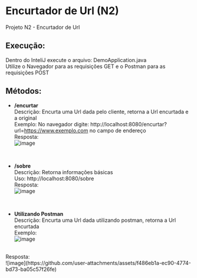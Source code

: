 # Encurtador de Url (N2)
 Projeto N2 - Encurtador de Url


## Execução:
 Dentro do InteliJ execute o arquivo: DemoApplication.java <br>
 Utilize o Navegador para as requisições GET e o Postman para as requisições POST

 ## Métodos:
- **/encurtar** <br>
Descrição: Encurta uma Url dada pelo cliente, retorna a Url encurtada e a original <br>
Exemplo: No navegador digite: http://localhost:8080/encurtar?url=https://www.exemplo.com no campo de endereço <br>
Resposta: <br>
![image](https://github.com/user-attachments/assets/75d11122-23ff-4d5e-a7ac-041e31e4bdfc)
<br>

- **/sobre** <br>
Descrição: Retorna informações básicas <br>
Uso: http://localhost:8080/sobre <br>
Resposta: <br>
![image](https://github.com/user-attachments/assets/cdc679e1-e52e-4eef-b6cf-00eab8b9731e)
<br>

- **Utilizando Postman** <br>
Descrição: Encurta uma Url dada utilizando postman, retorna a Url encurtada<br>
Exemplo: <br>
![image](https://github.com/user-attachments/assets/c791101b-2540-4784-918c-45d497c1c9ee)
<br>
Resposta: <br>
![image](https://github.com/user-attachments/assets/f486eb1a-ec90-4774-bd73-ba05c57f26fe)
<br>

